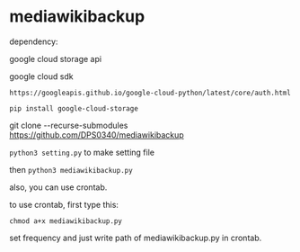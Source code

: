 # mediawikibackup

dependency:

google cloud storage api

google cloud sdk


```https://googleapis.github.io/google-cloud-python/latest/core/auth.html```

```pip install google-cloud-storage```

git clone --recurse-submodules https://github.com/DPS0340/mediawikibackup

```python3 setting.py``` to make setting file

then ```python3 mediawikibackup.py```

also, you can use crontab.

to use crontab, first type this:

```chmod a+x mediawikibackup.py```

set frequency and just write path of mediawikibackup.py in crontab.
